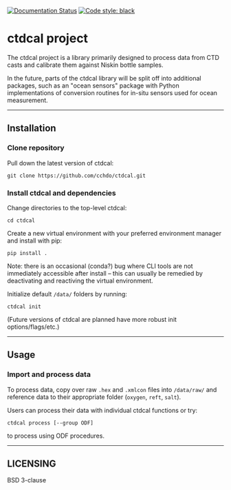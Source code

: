 [![Documentation Status](https://readthedocs.org/projects/ctdcal/badge/?version=latest)](https://ctdcal.readthedocs.io/en/latest/?badge=latest)
[![Code style: black](https://img.shields.io/badge/code%20style-black-000000.svg)](https://github.com/ambv/black)

# ctdcal project

The ctdcal project is a library primarily designed to process data from CTD casts and calibrate
them against Niskin bottle samples.

In the future, parts of the ctdcal library will be split off into additional packages,
such as an "ocean sensors" package with Python implementations of conversion routines
for in-situ sensors used for ocean measurement.

---

## Installation
### Clone repository
Pull down the latest version of ctdcal:
```
git clone https://github.com/cchdo/ctdcal.git
```

### Install ctdcal and dependencies
Change directories to the top-level ctdcal:
```
cd ctdcal
```

Create a new virtual environment with your preferred environment manager and install with pip:
```
pip install .
```

Note: there is an occasional (conda?) bug where CLI tools are not immediately accessible after install – this can usually be remedied by deactivating and reactiving the virtual environment.

Initialize default `/data/` folders by running:
```
ctdcal init
```

(Future versions of ctdcal are planned have more robust init options/flags/etc.)

---

## Usage

### Import and process data
To process data, copy over raw `.hex` and `.xmlcon` files into `/data/raw/` and reference data to their appropriate folder (`oxygen`, `reft`, `salt`).

Users can process their data with individual ctdcal functions or try:
```
ctdcal process [--group ODF]
```
to process using ODF procedures.

---

## LICENSING
BSD 3-clause